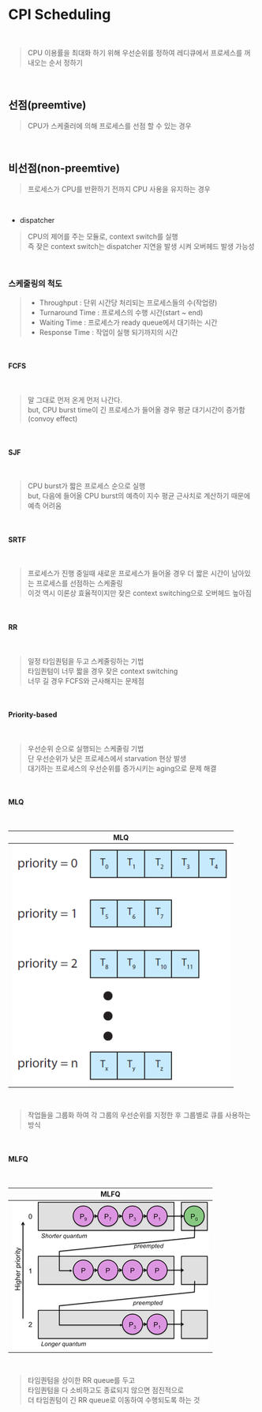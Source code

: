 # CPI Scheduling

</br>

> CPU 이용률을 최대화 하기 위해 우선순위를 정하여 레디큐에서 프로세스를 꺼내오는 순서 정하기

</br>

## 선점(preemtive)

> CPU가 스케줄러에 의해 프로세스를 선점 할 수 있는 경우

</br>

## 비선점(non-preemtive)

> 프로세스가 CPU를 반환하기 전까지 CPU 사용을 유지하는 경우

</br>

- dispatcher

> CPU의 제어를 주는 모듈로, context switch를 실행  
> 즉 잦은 context switch는 dispatcher 지연을 발생 시켜 오버헤드 발생 가능성

</br>

### **스케줄링의 척도**

> - Throughput : 단위 시간당 처리되는 프로세스들의 수(작업량)
> - Turnaround Time : 프로세스의 수행 시간(start ~ end)
> - Waiting Time : 프로세스가 ready queue에서 대기하는 시간
> - Response Time : 작업이 실행 되기까지의 시간

</br>

#### **FCFS**

</br>

> 말 그대로 먼저 온게 먼저 나간다.  
> but, CPU burst time이 긴 프로세스가 들어올 경우 평균 대기시간이 증가함(convoy effect)

</br>

#### **SJF**

</br>

> CPU burst가 짧은 프로세스 순으로 실행  
> but, 다음에 들어올 CPU burst의 예측이 지수 평균 근사치로 계산하기 때문에 예측 어려움

</br>

#### **SRTF**

</br>

> 프로세스가 진행 중일때 새로운 프로세스가 들어올 경우 더 짧은 시간이 남아있는 프로세스를 선점하는 스케줄링  
> 이것 역시 이론상 효율적이지만 잦은 context switching으로 오버헤드 높아짐

</br>

#### **RR**

</br>

> 일정 타임퀀텀을 두고 스케줄링하는 기법  
> 타임퀀텀이 너무 짧을 경우 잦은 context switching  
> 너무 길 경우 FCFS와 근사해지는 문제점

</br>

#### **Priority-based**

</br>

> 우선순위 순으로 실행되는 스케줄링 기법  
> 단 우선순위가 낮은 프로세스에서 starvation 현상 발생  
> 대기하는 프로세스의 우선순위를 증가시키는 aging으로 문제 해결

</br>

#### **MLQ**

</br>

|             MLQ              |
| :--------------------------: |
| ![mlq img](./../res/mlq.png) |

</br>

> 작업들을 그룹화 하여 각 그룹의 우선순위를 지정한 후 그룹별로 큐를 사용하는 방식

</br>

#### **MLFQ**

</br>

|              MLFQ              |
| :----------------------------: |
| ![mlfq img](./../res/mlfq.png) |

</br>

> 타임퀀텀을 상이한 RR queue를 두고  
> 타임퀀텀을 다 소비하고도 종료되지 않으면 점진적으로  
> 더 타임퀀텀이 긴 RR queue로 이동하여 수행되도록 하는 것

</br>
</br>
</br>
